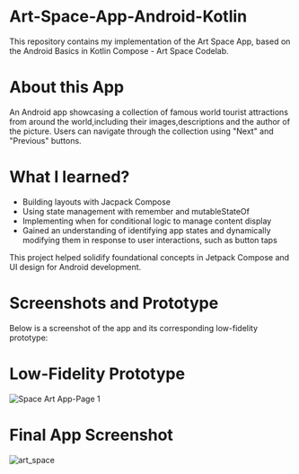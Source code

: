 # Art-Space-App-Android-Kotlin
This repository contains my implementation of the Art Space App, based on the Android Basics in Kotlin Compose - Art Space Codelab.

# About this App
An Android app showcasing a collection of famous world tourist attractions from around the world,including their images,descriptions and the author of the picture.
Users can navigate through the collection using "Next" and "Previous" buttons.

# What I learned?
   * Building layouts with Jacpack Compose
   * Using state management with remember and mutableStateOf
   * Implementing when for conditional logic to manage content display
   * Gained an understanding of identifying app states and dynamically modifying them in response to user interactions, such as button taps

This project helped solidify foundational concepts in Jetpack Compose and UI design for Android development.

# Screenshots and Prototype
Below is a screenshot of the app and its corresponding low-fidelity prototype:
# Low-Fidelity Prototype
![Space Art App-Page 1](https://github.com/user-attachments/assets/3af5fe39-7db6-4f27-917f-39a179bbceda)

# Final App Screenshot
![art_space](https://github.com/user-attachments/assets/1b311aba-b6f6-4bf1-92f6-d0fc762f9755)

